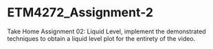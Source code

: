 # ETM4272_Assignment-2
Take Home Assignment 02: Liquid Level, implement the demonstrated techniques to obtain a liquid level plot for the entirety of the video.
